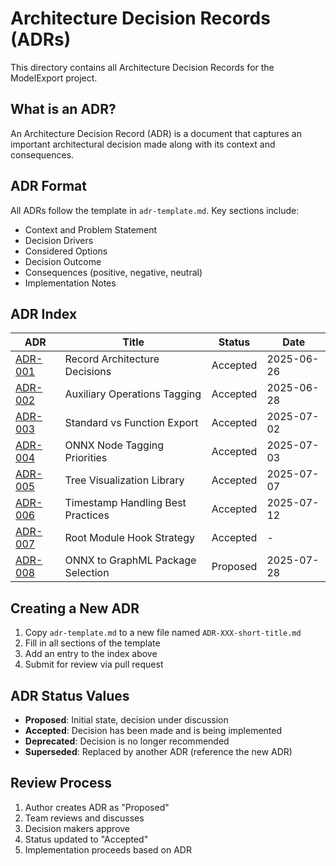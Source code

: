 # Architecture Decision Records (ADRs)

This directory contains all Architecture Decision Records for the ModelExport project.

## What is an ADR?

An Architecture Decision Record (ADR) is a document that captures an important architectural decision made along with its context and consequences.

## ADR Format

All ADRs follow the template in `adr-template.md`. Key sections include:
- Context and Problem Statement
- Decision Drivers
- Considered Options
- Decision Outcome
- Consequences (positive, negative, neutral)
- Implementation Notes

## ADR Index

| ADR | Title | Status | Date |
|-----|-------|--------|------|
| [ADR-001](ADR-001-record-architecture-decisions.md) | Record Architecture Decisions | Accepted | 2025-06-26 |
| [ADR-002](ADR-002-auxiliary-operations-tagging.md) | Auxiliary Operations Tagging | Accepted | 2025-06-28 |
| [ADR-003](ADR-003-standard-vs-function-export.md) | Standard vs Function Export | Accepted | 2025-07-02 |
| [ADR-004](ADR-004-onnx-node-tagging-priorities.md) | ONNX Node Tagging Priorities | Accepted | 2025-07-03 |
| [ADR-005](ADR-005-tree-visualization-library.md) | Tree Visualization Library | Accepted | 2025-07-07 |
| [ADR-006](ADR-006-timestamp-handling-best-practices.md) | Timestamp Handling Best Practices | Accepted | 2025-07-12 |
| [ADR-007](ADR-007-root-module-hook-strategy.md) | Root Module Hook Strategy | Accepted | - |
| [ADR-008](ADR-008-onnx-to-graphml-package-selection.md) | ONNX to GraphML Package Selection | Proposed | 2025-07-28 |

## Creating a New ADR

1. Copy `adr-template.md` to a new file named `ADR-XXX-short-title.md`
2. Fill in all sections of the template
3. Add an entry to the index above
4. Submit for review via pull request

## ADR Status Values

- **Proposed**: Initial state, decision under discussion
- **Accepted**: Decision has been made and is being implemented
- **Deprecated**: Decision is no longer recommended
- **Superseded**: Replaced by another ADR (reference the new ADR)

## Review Process

1. Author creates ADR as "Proposed"
2. Team reviews and discusses
3. Decision makers approve
4. Status updated to "Accepted"
5. Implementation proceeds based on ADR